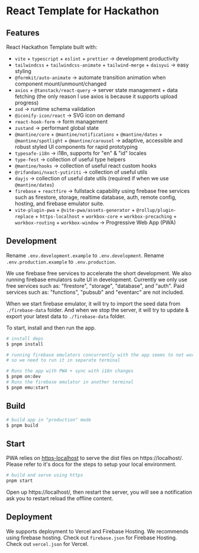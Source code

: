 # React Template for Hackathon

## Features

React Hackathon Template built with:

- `vite` + `typescript` + `eslint` + `prettier` -> development productivity
- `tailwindcss` + `tailwindcss-animate` + `tailwind-merge` + `daisyui` -> easy styling
- `@formkit/auto-animate` -> automate transition animation when component mount/unmount/changed
- `axios` + `@tanstack/react-query` -> server state management + data fetching (the only reason I use axios is because it supports upload progress)
- `zod` -> runtime schema validation
- `@iconify-icon/react` -> SVG icon on demand
- `react-hook-form` -> form management
- `zustand` -> performant global state
- `@mantine/core` + `@mantine/notifications` + `@mantine/dates` + `@mantine/spotlight` + `@mantine/carousel` -> adaptive, accessible and robust styled UI components for rapid prototyping
- `typesafe-i18n` -> i18n, supports for "en" & "id" locales
- `type-fest` -> collection of useful type helpers
- `@mantine/hooks` -> collection of useful react custom hooks
- `@rifandani/nxact-yutiriti` -> collection of useful utils
- `dayjs` -> collection of useful date utils (required if when we use `@mantine/dates`)
- `firebase` + `reactfire` -> fullstack capability using firebase free services such as firestore, storage, realtime database, auth, remote config, hosting, and firebase emulator suite.
- `vite-plugin-pwa` + `@vite-pwa/assets-generator` + `@rollup/plugin-replace` + `https-localhost` + `workbox-core` + `workbox-precaching` + `workbox-routing` + `workbox-window` -> Progressive Web App (PWA)

## Development

Rename `.env.development.example` to `.env.development`.
Rename `.env.production.example` to `.env.production`.

We use firebase free services to accelerate the short development. We also running firebase emulators suite UI in development. Currently we only use free services such as: "firestore", "storage", "database", and "auth". Paid services such as: "functions", "pubsub" and "eventarc" are not included.

When we start firebase emulator, it will try to import the seed data from `./firebase-data` folder. And when we stop the server, it will try to update & export your latest data to `./firebase-data` folder.

To start, install and then run the app.

```bash
# install deps
$ pnpm install

# running firebase emulators concurrently with the app seems to not work correctly
# so we need to run it in separate terminal

# Runs the app with PWA + sync with i18n changes
$ pnpm on:dev
# Runs the firebase emulator in another terminal
$ pnpm emu:start
```

## Build

```bash
# build app in "production" mode
$ pnpm build
```

## Start

PWA relies on [https-localhost](https://github.com/daquinoaldo/https-localhost) to serve the dist files on https://localhost/.
Please refer to it's docs for the steps to setup your local environment.

```bash
# build and serve using https
pnpm start
```

Open up https://localhost/, then restart the server, you will see a notification ask you to restart reload the offline content.

## Deployment

We supports deployment to Vercel and Firebase Hosting. We recommends using firebase hosting.
Check out `firebase.json` for Firebase Hosting. Check out `vercel.json` for Vercel.
